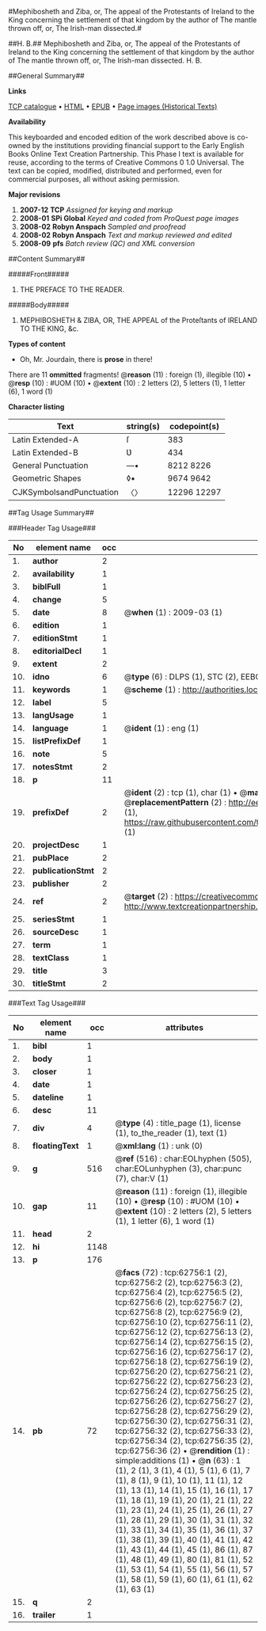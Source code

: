 #Mephibosheth and Ziba, or, The appeal of the Protestants of Ireland to the King concerning the settlement of that kingdom by the author of The mantle thrown off, or, The Irish-man dissected.#

##H. B.##
Mephibosheth and Ziba, or, The appeal of the Protestants of Ireland to the King concerning the settlement of that kingdom by the author of The mantle thrown off, or, The Irish-man dissected.
H. B.

##General Summary##

**Links**

[TCP catalogue](http://www.ota.ox.ac.uk/tcp/)  • 
[HTML](http://tei.it.ox.ac.uk/tcp/Texts-HTML/free/A30/A30918.html)  • 
[EPUB](http://tei.it.ox.ac.uk/tcp/Texts-EPUB/free/A30/A30918.epub) • 
[Page images (Historical Texts)](https://data.historicaltexts.jisc.ac.uk/view?pubId=eebo-12530000e&pageId=eebo-12530000e-62756-1)

**Availability**

This keyboarded and encoded edition of the
	       work described above is co-owned by the institutions
	       providing financial support to the Early English Books
	       Online Text Creation Partnership. This Phase I text is
	       available for reuse, according to the terms of Creative
	       Commons 0 1.0 Universal. The text can be copied,
	       modified, distributed and performed, even for
	       commercial purposes, all without asking permission.

**Major revisions**

1. __2007-12__ __TCP__ *Assigned for keying and markup*
1. __2008-01__ __SPi Global__ *Keyed and coded from ProQuest page images*
1. __2008-02__ __Robyn Anspach__ *Sampled and proofread*
1. __2008-02__ __Robyn Anspach__ *Text and markup reviewed and edited*
1. __2008-09__ __pfs__ *Batch review (QC) and XML conversion*

##Content Summary##

#####Front#####

1. THE PREFACE TO THE READER.

#####Body#####

1. MEPHIBOSHETH & ZIBA, OR, THE APPEAL of the Proteſtants of IRELAND TO THE KING, &c.

**Types of content**

  * Oh, Mr. Jourdain, there is **prose** in there!

There are 11 **ommitted** fragments! 
 @__reason__ (11) : foreign (1), illegible (10)  •  @__resp__ (10) : #UOM (10)  •  @__extent__ (10) : 2 letters (2), 5 letters (1), 1 letter (6), 1 word (1)

**Character listing**


|Text|string(s)|codepoint(s)|
|---|---|---|
|Latin Extended-A|ſ|383|
|Latin Extended-B|Ʋ|434|
|General Punctuation|—•|8212 8226|
|Geometric Shapes|◊▪|9674 9642|
|CJKSymbolsandPunctuation|〈〉|12296 12297|

##Tag Usage Summary##

###Header Tag Usage###

|No|element name|occ|attributes|
|---|---|---|---|
|1.|__author__|2||
|2.|__availability__|1||
|3.|__biblFull__|1||
|4.|__change__|5||
|5.|__date__|8| @__when__ (1) : 2009-03 (1)|
|6.|__edition__|1||
|7.|__editionStmt__|1||
|8.|__editorialDecl__|1||
|9.|__extent__|2||
|10.|__idno__|6| @__type__ (6) : DLPS (1), STC (2), EEBO-CITATION (1), OCLC (1), VID (1)|
|11.|__keywords__|1| @__scheme__ (1) : http://authorities.loc.gov/ (1)|
|12.|__label__|5||
|13.|__langUsage__|1||
|14.|__language__|1| @__ident__ (1) : eng (1)|
|15.|__listPrefixDef__|1||
|16.|__note__|5||
|17.|__notesStmt__|2||
|18.|__p__|11||
|19.|__prefixDef__|2| @__ident__ (2) : tcp (1), char (1)  •  @__matchPattern__ (2) : ([0-9\-]+):([0-9IVX]+) (1), (.+) (1)  •  @__replacementPattern__ (2) : http://eebo.chadwyck.com/downloadtiff?vid=$1&page=$2 (1), https://raw.githubusercontent.com/textcreationpartnership/Texts/master/tcpchars.xml#$1 (1)|
|20.|__projectDesc__|1||
|21.|__pubPlace__|2||
|22.|__publicationStmt__|2||
|23.|__publisher__|2||
|24.|__ref__|2| @__target__ (2) : https://creativecommons.org/publicdomain/zero/1.0/ (1), http://www.textcreationpartnership.org/docs/. (1)|
|25.|__seriesStmt__|1||
|26.|__sourceDesc__|1||
|27.|__term__|1||
|28.|__textClass__|1||
|29.|__title__|3||
|30.|__titleStmt__|2||


###Text Tag Usage###

|No|element name|occ|attributes|
|---|---|---|---|
|1.|__bibl__|1||
|2.|__body__|1||
|3.|__closer__|1||
|4.|__date__|1||
|5.|__dateline__|1||
|6.|__desc__|11||
|7.|__div__|4| @__type__ (4) : title_page (1), license (1), to_the_reader (1), text (1)|
|8.|__floatingText__|1| @__xml:lang__ (1) : unk (0)|
|9.|__g__|516| @__ref__ (516) : char:EOLhyphen (505), char:EOLunhyphen (3), char:punc (7), char:V (1)|
|10.|__gap__|11| @__reason__ (11) : foreign (1), illegible (10)  •  @__resp__ (10) : #UOM (10)  •  @__extent__ (10) : 2 letters (2), 5 letters (1), 1 letter (6), 1 word (1)|
|11.|__head__|2||
|12.|__hi__|1148||
|13.|__p__|176||
|14.|__pb__|72| @__facs__ (72) : tcp:62756:1 (2), tcp:62756:2 (2), tcp:62756:3 (2), tcp:62756:4 (2), tcp:62756:5 (2), tcp:62756:6 (2), tcp:62756:7 (2), tcp:62756:8 (2), tcp:62756:9 (2), tcp:62756:10 (2), tcp:62756:11 (2), tcp:62756:12 (2), tcp:62756:13 (2), tcp:62756:14 (2), tcp:62756:15 (2), tcp:62756:16 (2), tcp:62756:17 (2), tcp:62756:18 (2), tcp:62756:19 (2), tcp:62756:20 (2), tcp:62756:21 (2), tcp:62756:22 (2), tcp:62756:23 (2), tcp:62756:24 (2), tcp:62756:25 (2), tcp:62756:26 (2), tcp:62756:27 (2), tcp:62756:28 (2), tcp:62756:29 (2), tcp:62756:30 (2), tcp:62756:31 (2), tcp:62756:32 (2), tcp:62756:33 (2), tcp:62756:34 (2), tcp:62756:35 (2), tcp:62756:36 (2)  •  @__rendition__ (1) : simple:additions (1)  •  @__n__ (63) : 1 (1), 2 (1), 3 (1), 4 (1), 5 (1), 6 (1), 7 (1), 8 (1), 9 (1), 10 (1), 11 (1), 12 (1), 13 (1), 14 (1), 15 (1), 16 (1), 17 (1), 18 (1), 19 (1), 20 (1), 21 (1), 22 (1), 23 (1), 24 (1), 25 (1), 26 (1), 27 (1), 28 (1), 29 (1), 30 (1), 31 (1), 32 (1), 33 (1), 34 (1), 35 (1), 36 (1), 37 (1), 38 (1), 39 (1), 40 (1), 41 (1), 42 (1), 43 (1), 44 (1), 45 (1), 86 (1), 87 (1), 48 (1), 49 (1), 80 (1), 81 (1), 52 (1), 53 (1), 54 (1), 55 (1), 56 (1), 57 (1), 58 (1), 59 (1), 60 (1), 61 (1), 62 (1), 63 (1)|
|15.|__q__|2||
|16.|__trailer__|1||

